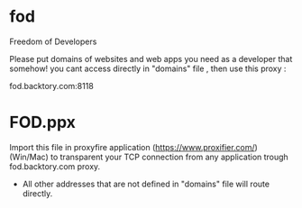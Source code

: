 # fod
Freedom of Developers


Please put domains of websites and web apps you need as a developer that somehow! you cant access directly  in "domains" file , then use this proxy :

fod.backtory.com:8118



# FOD.ppx
Import this file in proxyfire application (https://www.proxifier.com/) (Win/Mac) to transparent your TCP connection from any application trough fod.backtory.com proxy.
* All other addresses that are not defined in "domains" file will route directly.
